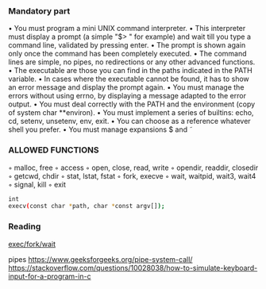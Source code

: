 
### Mandatory part
• You must program a mini UNIX command interpreter.
• This interpreter must display a prompt (a simple "$> " for example) and wait till
you type a command line, validated by pressing enter.
• The prompt is shown again only once the command has been completely executed.
• The command lines are simple, no pipes, no redirections or any other advanced
functions.
• The executable are those you can find in the paths indicated in the PATH variable.
• In cases where the executable cannot be found, it has to show an error message and
display the prompt again.
• You must manage the errors without using errno, by displaying a message adapted
to the error output.
• You must deal correctly with the PATH and the environment (copy of system char
**environ).
• You must implement a series of builtins: echo, cd, setenv, unsetenv, env, exit.
• You can choose as a reference whatever shell you prefer.
• You must manage expansions $ and ˜

### ALLOWED FUNCTIONS
◦ malloc, free
◦ access
◦ open, close, read, write
◦ opendir, readdir, closedir
◦ getcwd, chdir
◦ stat, lstat, fstat
◦ fork, execve
◦ wait, waitpid, wait3, wait4
◦ signal, kill
◦ exit
```sh
int
execv(const char *path, char *const argv[]);
```

### Reading
[exec/fork/wait](https://www.usna.edu/Users/cs/aviv/classes/ic221/s16/lec/14/lec.html)

pipes
https://www.geeksforgeeks.org/pipe-system-call/
https://stackoverflow.com/questions/10028038/how-to-simulate-keyboard-input-for-a-program-in-c
